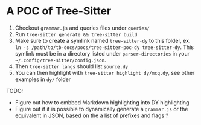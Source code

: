 # A POC of Tree-Sitter

1. Checkout `grammar.js` and queries files under `queries/`
1. Run `tree-sitter generate && tree-sitter build`
1. Make sure to create a symlink named `tree-sitter-dy` to this folder, ex. `ln -s /path/to/tb-docs/pocs/tree-sitter-poc-dy tree-sitter-dy`. This symlink must be in a directory listed under `parser-directories` in your `~/.config/tree-sitter/config.json`.
1. Then `tree-sitter langs` should list `source.dy`
1. You can then highlight with `tree-sitter highlight dy/mcq.dy`, see other examples in `dy/` folder

TODO:
- Figure out how to embbed Markdown highlighting into DY highlighting
- Figure out if it is possible to dynamically generate a `grammar.js` or the equivalent in JSON, based on the a list of prefixes and flags ?
